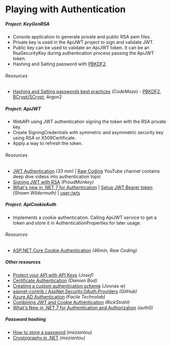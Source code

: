 # Playing with Authentication

##### Project: KeyGenRSA

- Console application to generate private and public RSA pem files.
- Private key is used in the ApiJWT project to sign and validate JWT.
- Public key can be used to validate an ApiJWT token. It can be an RsaSecurityKey during authentication process passing the ApiJWT token.
- Hashing and Salting password with [PBKDF2](KeyGenRSA/Hashing_PBKDF2.cs).
###### Resources
- [Hashing and Salting passwords best practices](https://code-maze.com/csharp-hashing-salting-passwords-best-practices/) *(CodeMaze)* - [PBKDF2](KeyGenRSA/Hashing_PBKDF2.cs), [BCrypt/SCrypt](https://github.com/BcryptNet/bcrypt.net), Argon2

##### Project: ApiJWT

- WebAPI using JWT authentication signing the token with the RSA private key.
- Create SigningCredentials with symmetric and asymmetric security key using RSA or X509Certificate.
- Apply a way to refresh the token.

###### Resources
- [JWT Authentication](https://youtu.be/8FvN5bhVYxY) *(33 min)* | [Raw Coding](https://www.youtube.com/@RawCoding/videos) YouTube channel contains deep dive videos into authentication topic
- [Signing JWT with RSA](https://vmsdurano.com/-net-core-3-1-signing-jwt-with-rsa/) *(ProudMonkey)*
- [What's new in .NET 7 for Authentication](https://auth0.com/blog/whats-new-in-dotnet-7-for-authentication-and-authorization/) | [Setup JWT Bearer token](https://wildermuth.com/2022/12/07/changes-in-jwt-bearer-tokens-in-dotnet-7/) *(Shawn Wildermuth)* | [user-jwts](https://learn.microsoft.com/en-us/aspnet/core/security/authentication/jwt-authn)

##### Project: ApiCookieAuth

- Implements a cookie authentication. Calling ApiJWT service to get a token and store it in AuthenticationProperties for later usage.
###### Resources
- [ASP.NET Core Cookie Authentication](https://youtu.be/hw2B6SZj8y8) *(46min, Raw Coding)*

##### Other resources

- [Protect your API with API Keys](https://josefottosson.se/asp-net-core-protect-your-api-with-api-keys/) *(Josef)*
- [Certificate Authentication](https://damienbod.com/2019/06/13/certificate-authentication-in-asp-net-core-3-0/) *(Damien Bod)*
- [Creating a custom authentication scheme](https://joonasw.net/view/creating-auth-scheme-in-aspnet-core-2/) (Joonas w)
- [aspnet-contrib / AspNet.Security.OAuth.Providers](https://github.com/aspnet-contrib/AspNet.Security.OAuth.Providers) *(GitHub)*
- [Azure AD Authentication](https://www.faciletechnolab.com/blog/2021/4/13/how-to-implement-azure-ad-authentication-in-aspnet-core-50-web-application) *(Facile Technolab)*
- [Combining JWT and Cookie Authentication](https://weblog.west-wind.com/posts/2022/Mar/29/Combining-Bearer-Token-and-Cookie-Auth-in-ASPNET) *(RickStrahl)*
- [What's New in .NET 7 for Authentication and Authorization](https://auth0.com/blog/whats-new-in-dotnet-7-for-authentication-and-authorization) *(auth0)*

##### Password hashing
- [How to store a password](https://www.meziantou.net/how-to-store-a-password-in-a-web-application.htm) *(meziantou)*
- [Cryptography in .NET](https://www.meziantou.net/cryptography-in-dotnet.htm) *(meziantou)*